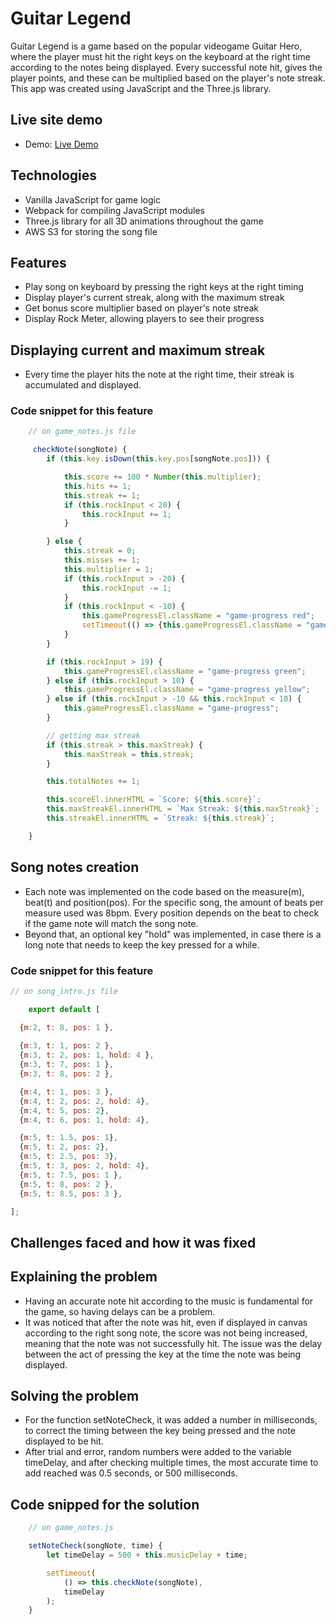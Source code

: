 # Guitar Legend

Guitar Legend is a game based on the popular videogame Guitar Hero, where the player must hit the right keys on the keyboard at the right time according to the notes being displayed. Every successful note hit, gives the player points, and these can be multiplied based on the player's note streak. This app was created using JavaScript and the Three.js library. 

## Live site demo
* Demo: [Live Demo](https://jpedrosiq.github.io/)

## Technologies
* Vanilla JavaScript for game logic 
* Webpack for compiling JavaScript modules
* Three.js library for all 3D animations throughout the game
* AWS S3 for storing the song file

## Features
* Play song on keyboard by pressing the right keys at the right timing
* Display player's current streak, along with the maximum streak 
* Get bonus score multiplier based on player's note streak 
* Display Rock Meter, allowing players to see their progress

## Displaying current and maximum streak

* Every time the player hits the note at the right time, their streak is accumulated and displayed.

### Code snippet for this feature
```javascript
    // on game_notes.js file

     checkNote(songNote) {
        if (this.key.isDown(this.key.pos[songNote.pos])) {

            this.score += 100 * Number(this.multiplier);
            this.hits += 1;
            this.streak += 1;
            if (this.rockInput < 20) {
                this.rockInput += 1;
            }

        } else {
            this.streak = 0;
            this.misses += 1;
            this.multiplier = 1;
            if (this.rockInput > -20) {
                this.rockInput -= 1;
            }
            if (this.rockInput < -10) {
                this.gameProgressEl.className = "game-progress red";
                setTimeout(() => {this.gameProgressEl.className = "game-progress";}, 75);
            }
        }

        if (this.rockInput > 19) {
            this.gameProgressEl.className = "game-progress green";
        } else if (this.rockInput > 10) {
            this.gameProgressEl.className = "game-progress yellow";
        } else if (this.rockInput > -10 && this.rockInput < 10) {
            this.gameProgressEl.className = "game-progress";
        }

        // getting max streak
        if (this.streak > this.maxStreak) {
            this.maxStreak = this.streak;
        }

        this.totalNotes += 1;

        this.scoreEl.innerHTML = `Score: ${this.score}`;
        this.maxStreakEl.innerHTML = `Max Streak: ${this.maxStreak}`;
        this.streakEl.innerHTML = `Streak: ${this.streak}`;

    } 

```
  
## Song notes creation       
* Each note was implemented on the code based on the measure(m), beat(t) and position(pos). For the specific song, the amount of beats per measure used was 8bpm. Every position depends on the beat to check if the game note will match the song note.
* Beyond that, an optional key "hold" was implemented, in case there is a long note that needs to keep the key pressed for a while.  

### Code snippet for this feature

```javascript
// on song_intro.js file

    export default [

  {m:2, t: 8, pos: 1 },
  
  {m:3, t: 1, pos: 2 },
  {m:3, t: 2, pos: 1, hold: 4 },
  {m:3, t: 7, pos: 1 },
  {m:3, t: 8, pos: 2 },

  {m:4, t: 1, pos: 3 },
  {m:4, t: 2, pos: 2, hold: 4},
  {m:4, t: 5, pos: 2},
  {m:4, t: 6, pos: 1, hold: 4},

  {m:5, t: 1.5, pos: 1},
  {m:5, t: 2, pos: 2},
  {m:5, t: 2.5, pos: 3},
  {m:5, t: 3, pos: 2, hold: 4},
  {m:5, t: 7.5, pos: 1 },
  {m:5, t: 8, pos: 2 },
  {m:5, t: 8.5, pos: 3 },

];

```

## Challenges faced and how it was fixed

## Explaining the problem
* Having an accurate note hit according to the music is fundamental for the game, so having delays can be a problem. 
* It was noticed that after the note was hit, even if displayed in canvas according to the right song note, the score was not being increased, meaning that the note was not successfully hit. The issue was the delay between the act of pressing the key at the time the note was being displayed.

## Solving the problem
* For the function setNoteCheck, it was added a number in milliseconds, to correct the timing between the key being pressed and the note displayed to be hit.
* After trial and error, random numbers were added to the variable timeDelay, and after checking multiple times, the most accurate time to add reached was 0.5 seconds, or 500 milliseconds.

## Code snipped for the solution

```javascript
    // on game_notes.js

    setNoteCheck(songNote, time) {
        let timeDelay = 500 + this.musicDelay + time;

        setTimeout(
            () => this.checkNote(songNote),
            timeDelay
        );
    }

```
